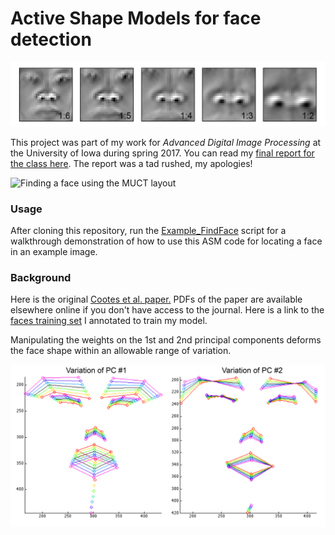 Active Shape Models for face detection
======
![](/Media/Faces_MultiResolution_horizontal.png "Variations in the gray-level model")

This project was part of my work for *Advanced Digital Image Processing* at the University of Iowa during spring 2017. You can read my [final report for the class here](/Media/ADIP_ActiveShapeModels_FinalReport.pdf). The report was a tad rushed, my apologies!

![](/Media/Video/ASM_FaceDetection_24-Jul-2017_MUCT.gif "Finding a face using the MUCT layout")

### Usage ###
After cloning this repository, run the [Example_FindFace](Example_FindFace.m) script for a walkthrough demonstration of how to use this ASM code for locating a face in an example image.

### Background ###
Here is the original [Cootes et al. paper.](http://www.sciencedirect.com/science/article/pii/S1077314285710041) PDFs of the paper are available elsewhere online if you don't have access to the journal. Here is a link to the [faces training set](http://robotics.csie.ncku.edu.tw/Databases/FaceDetect_PoseEstimate.htm#Our_Database_) I annotated to train my model.

Manipulating the weights on the 1st and 2nd principal components deforms the face shape within an allowable range of variation.

<img src="/Media/Faces_PC_Variations.png" width="800">
